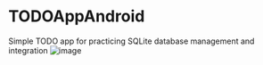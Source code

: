 # TODOAppAndroid
Simple TODO app for practicing SQLite database management and integration
![image](https://user-images.githubusercontent.com/17766221/36571316-705ab7f4-1836-11e8-9dee-2c443a6e1ecf.png)
